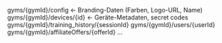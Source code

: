 gyms/{gymId}/config           ← Branding-Daten (Farben, Logo-URL, Name)
gyms/{gymId}/devices/{id}     ← Geräte-Metadaten, secret codes
gyms/{gymId}/training_history/{sessionId}
gyms/{gymId}/users/{userId}
gyms/{gymId}/affiliateOffers/{offerId}
...
